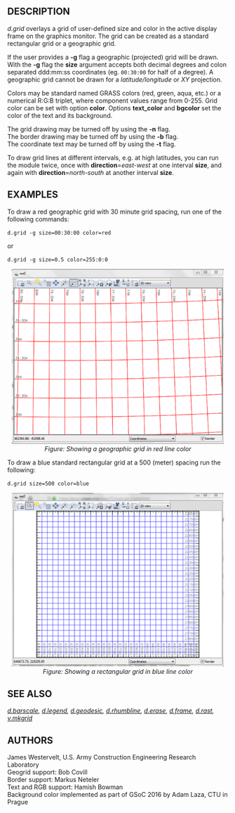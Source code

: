 ## DESCRIPTION

*d.grid* overlays a grid of user-defined size and color in the active
display frame on the graphics monitor. The grid can be created as a
standard rectangular grid or a geographic grid.

If the user provides a **-g** flag a geographic (projected) grid will be
drawn. With the **-g** flag the **size** argument accepts both decimal
degrees and colon separated ddd:mm:ss coordinates (eg. `00:30:00` for
half of a degree). A geographic grid cannot be drawn for a
*latitude/longitude* or *XY* projection.

Colors may be standard named GRASS colors (red, green, aqua, etc.) or a
numerical R:G:B triplet, where component values range from 0-255. Grid
color can be set with option **color**. Options **text_color** and
**bgcolor** set the color of the text and its background.

The grid drawing may be turned off by using the **-n** flag.  
The border drawing may be turned off by using the **-b** flag.  
The coordinate text may be turned off by using the **-t** flag.  

To draw grid lines at different intervals, e.g. at high latitudes, you
can run the module twice, once with **direction**=*east-west* at one
interval **size**, and again with **direction**=*north-south* at another
interval **size**.

## EXAMPLES

To draw a red geographic grid with 30 minute grid spacing, run one of
the following commands:

```shell
d.grid -g size=00:30:00 color=red
```

or

```shell
d.grid -g size=0.5 color=255:0:0
```

<div style="margin: 10px" align="center">

<img src="d_grid_red_grid.png" data-border="0"
alt="d.grid red grid example" />  
*Figure: Showing a geographic grid in red line color*

</div>

To draw a blue standard rectangular grid at a 500 (meter) spacing run
the following:

```shell
d.grid size=500 color=blue
```

<div style="margin: 10px" align="center">

<img src="d_grid_blue_grid.png" data-border="0"
alt="d.grid blue grid example" />  
*Figure: Showing a rectangular grid in blue line color*

</div>

## SEE ALSO

*[d.barscale](d.barscale.md), [d.legend](d.legend.md),
[d.geodesic](d.geodesic.md), [d.rhumbline](d.rhumbline.md),
[d.erase](d.erase.md), [d.frame](d.frame.md), [d.rast](d.rast.md),
[v.mkgrid](v.mkgrid.md)*

## AUTHORS

James Westervelt, U.S. Army Construction Engineering Research
Laboratory  
Geogrid support: Bob Covill  
Border support: Markus Neteler  
Text and RGB support: Hamish Bowman  
Background color implemented as part of GSoC 2016 by Adam Laza, CTU in
Prague
